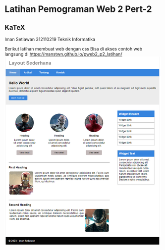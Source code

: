 # Latihan Pemograman Web 2 Pert-2



## KaTeX

Iman Setiawan
312110219
Teknik Informatika

Berikut latihan membuat web dengan css
Bisa di akses contoh web langsung di https://manstwn.github.io/pweb2_p2_latihan/
![](preview.png)

